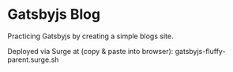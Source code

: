 # Gatsbyjs Blog
Practicing Gatsbyjs by creating a simple blogs site.
<p>Deployed via Surge at (copy & paste into browser):
 gatsbyjs-fluffy-parent.surge.sh
</p>
